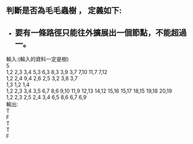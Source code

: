 ## 判斷是否為毛毛蟲樹 ， 定義如下:
* ## 要有一條路徑只能往外擴展出一個節點，不能超過一。

輸入:(輸入的資料一定是樹)<br>
5<br>
1,2 2,3 3,4 5,3 6,3 8,3 3,9 3,7 7,10 11,7 7,12<br>
1,2 2,4 9,4 2,6 2,5 3,2 3,8 3,7<br>
1,3 1,2 1,4<br>
1,2 2,3 3,4 3,5 6,7 8,6 9,10 11,9 12,13 14,12 15,16 15,17 18,15 19,18 20,19<br>
1,2 2,3 2,5 2,4 3,4 6,5 8,6 6,7 6,9<br>
輸出:<br>
T<br>
F<br>
T<br>
T<br>
F